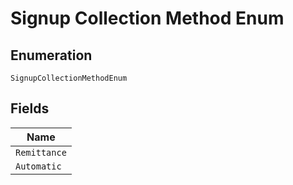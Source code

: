 
# Signup Collection Method Enum

## Enumeration

`SignupCollectionMethodEnum`

## Fields

| Name |
|  --- |
| `Remittance` |
| `Automatic` |

